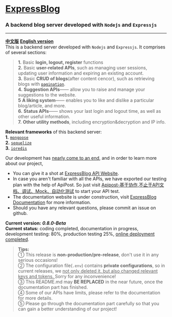 # [ExpressBlog](https://api.expressjsblog.com.cn)
### A backend blog server developed with `Nodejs` and `Expressjs`  
---
[**中文版**](README.zh_CN.md) [**English version**](README..md)   
This is a backend server developed with `Nodejs` and `Expressjs`. It comprises of several sections:  
> **1.** Basic **login, logout, register** functions  
**2.** Basic **user-related APIs**, such as managing user sessions, updating user information and expiring an existing account.  
**3.** Basic **CRUD of blogs**(after content cencor), such as retrieving blogs with [`pagination`](https://www.npmjs.com/package/mongoose-paginate).   
**4.** **Suggestion APIs**—— allow you to raise and manage your suggestions to the website.  
**5** **A liking system**—— enables you to like and dislike a particular blog/article, and more.  
**6.** **Status APIs**——  shows your last login and logout time, as well as other useful information.  
**7.** **Other utility methods**, including encryption&decryption and IP info.

**Relevant frameworks** of this backend server:   
**1.** [`mongoose`](https://mongoosejs.com/)  
**2.** [`sequelize`](https://www.sequelize.cn/)  
**3.** [`ioredis`](https://www.npmjs.com/package/ioredis)

Our development has <u>nearly come to an end</u>, and in order to learn more about our project, 
* You can give it a shot at [ExpressBlog API Website](https://api.expressjsblog.com.cn).
* In case you aren't familiar with all the APIs, we have exported our testing plan with the help of ApiPost. So just visit [Apipost-基于协作,不止于API文档、调试、Mock、自动化测试](https://console-docs.apipost.cn/passwordPage/30bad7c674aabf61?pathname=/preview/cb00dda5060d2a49/30bad7c674aabf61&&target_id=null&&name=blogs) to start your API test.
* The documentation website is under construction, visit [ExpressBlog Documentation](https://www.expressjsblog.com.cn) for more information.
* Should you have any relevant questions, please commit an issue on github.

**Current version:** ***0.8.0-Beta***  
**Current status:** coding completed, documentation in progress, development testing: 80%, production testing 25%, <u> online deployment completed</u>.  
> **Tips:**  
> ① This release is **non-production/pre-release**, don't use it in any serious occasions!  
> ② The configuration file(`.env`) contains **private configurations**, so in current releases, we <u>not only deleted it, but also changed relevant keys and tokens. </u>Sorry for any inconvenience!  
> ③ This README.md may **BE REPLACED** in the near future, once the documentation part has finished.  
> ④ Some of our APIs have limits, please refer to the documentation for more details.  
> ⑤ Please go through the documentation part carefully so that you can gain a better understanding of our project!  

